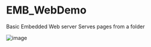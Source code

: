 # EMB_WebDemo

Basic Embedded Web server
Serves pages from a folder


![image](https://github.com/user-attachments/assets/5b94cd00-3f0a-4e4b-9912-fb7bffd17fa5)


